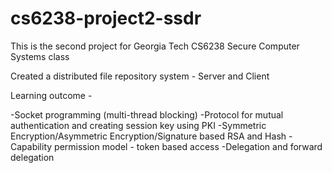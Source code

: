 cs6238-project2-ssdr
====================
This is the second project for Georgia Tech CS6238 Secure Computer Systems class

Created a distributed file repository system - Server and Client

Learning outcome -

-Socket programming (multi-thread blocking)
-Protocol for mutual authentication and creating session key using PKI 
-Symmetric Encryption/Asymmetric Encryption/Signature based RSA and Hash
-Capability permission model - token based access
-Delegation and forward delegation 


